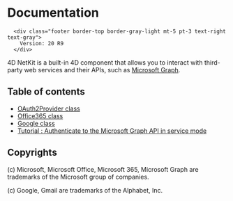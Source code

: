 # Documentation

      <div class="footer border-top border-gray-light mt-5 pt-3 text-right text-gray">
        Version: 20 R9
      </div>

4D NetKit is a built-in 4D component that allows you to interact with third-party web services and their APIs, such as [Microsoft Graph](https://docs.microsoft.com/en-us/graph/overview).

## Table of contents

* [OAuth2Provider class](./docs/OAuth2Provider.md)
* [Office365 class](./docs/Office365.md)
* [Google class](./docs/Google.md)
* [Tutorial : Authenticate to the Microsoft Graph API in service mode](./docs/Tutorial.md)

## Copyrights

(c) Microsoft, Microsoft Office, Microsoft 365, Microsoft Graph are trademarks of the Microsoft group of companies.

(c) Google, Gmail are trademarks of the Alphabet, Inc.
